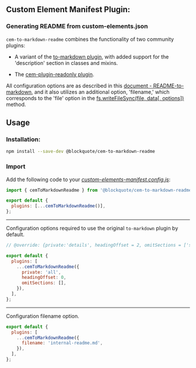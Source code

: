 ## Custom Element Manifest Plugin:

### Generating README from custom-elements.json

`cem-to-markdown-readme` combines the functionality of two community plugins:

- A variant of the [to-markdown plugin](https://github.com/open-wc/custom-elements-manifest/tree/master/packages/to-markdown), with added support for the 'description' section in classes and mixins.

- The [cem-plugin-readonly plugin](https://github.com/bennypowers/cem-plugins/tree/main/plugins/cem-plugin-readonly).

All configuration options are as described in this [document - README-to-markdown](https://github.com/oscarmarina/to-markdown/blob/main/README.md), and it also utilizes an additional option, 'filename,' which corresponds to the 'file' option in the [fs.writeFileSync(file, data[, options])](https://nodejs.org/api/fs.html#fswritefilesyncfile-data-options) method.

## Usage

### Installation:

```bash
npm install --save-dev @blockquote/cem-to-markdown-readme
```

### Import

Add the following code to your [_custom-elements-manifest.config.js_](https://custom-elements-manifest.open-wc.org/analyzer/config/#config-file):

```js
import { cemToMarkdownReadme } from '@blockquote/cem-to-markdown-readme';

export default {
  plugins: [...cemToMarkdownReadme()],
};
```

<hr>

Configuration options required to use the original `to-markdown` plugin by default.

```js
// @override: {private:'details', headingOffset = 2, omitSections = ['super-class']}

export default {
  plugins: [
    ...cemToMarkdownReadme({
      private: 'all',
      headingOffset: 0,
      omitSections: [],
    }),
  ],
};
```

<hr>

Configuration filename option.

```js
export default {
  plugins: [
    ...cemToMarkdownReadme({
      filename: 'internal-readme.md',
    }),
  ],
};
```
